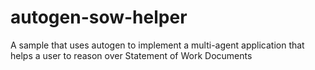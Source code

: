 # autogen-sow-helper
A sample that uses autogen to implement a multi-agent application that helps a user to reason over Statement of Work Documents
